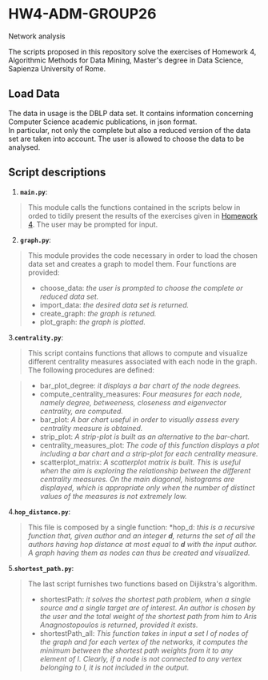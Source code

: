 # HW4-ADM-GROUP26
Network analysis

The scripts proposed in this repository solve the exercises of Homework 4, Algorithmic Methods for Data Mining, Master's degree in Data Science, Sapienza University of Rome. 

## Load Data

The data in usage is the DBLP data set. It contains information concerning Computer Science academic publications, in json format.  
In particular, not only the complete but also a reduced version of the data set are taken into account. 
The user is allowed to choose the data to be analysed. 

## Script descriptions

1. __`main.py`__:
> This module calls the functions contained in the scripts below in orded to tidily present the results of the exercises given in 
[Homework 4](http://aris.me/contents/teaching/data-mining-ds-2017/homeworks/homework4.pdf). The user may be prompted for input.

2. __`graph.py`__:
> This module provides the code necessary in order to load the chosen data set and creates a graph to model them. 
>	Four functions are provided:
>  * choose_data: *the user is prompted to choose the complete or reduced data set.*
>  * import_data: *the desired data set is returned.*
>  * create_graph: *the graph is retuned.*
>  * plot_graph: *the graph is plotted.*

3.__`centrality.py`__:
> This script contains functions that allows to compute and visualize different centrality measures associated with each node in the 
> graph. The following procedures are defined:

>* bar_plot_degree: *it displays a bar chart of the node degrees.*
>* compute_centrality_measures: *Four measures for each node, namely degree, betweeness, closeness and eigenvector centrality, are computed.*
> * bar_plot: *A bar chart useful in order to visually assess every centrality measure is obtained.*
> * strip_plot: *A strip-plot is built as an alternative to the bar-chart.* 
> * centrality_measures_plot: *The code of this function displays a plot including a bar chart and a strip-plot for each centrality measure.*
> * scatterplot_matrix: *A scatterplot matrix is built. This is useful when the aim is exploring the relationship between the different centrality measures. On the main diagonal, histograms are displayed, which is appropriate only when the number of distinct values of the measures is not extremely low.*

4.__`hop_distance.py`__:
> This file is composed by a single function: 
> *hop_d: *this is a recursive function that, given author and an integer **_d_**, returns the set of all the authors having hop distance at most equal to **_d_** with the input author. A graph having them as nodes can thus be created and visualized.*

5.__`shortest_path.py`__:
> The last script furnishes two functions based on Dijikstra's algorithm.
> * shortestPath: *it solves the shortest path problem, when a single source and a single target are of interest. An author is chosen by the user and the total weight of the shortest path from him to Aris Anagnostopoulos is returned, provided it exists.* 
> * shortestPath_all: *This function takes in input a set I of nodes of the graph and for each vertex of the networks, it computes the minimum between the shortest path weights from it to any element of I. Clearly, if a node is not connected to any vertex belonging to I, it is not included in the output.*

